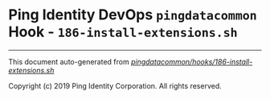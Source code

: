 
# Ping Identity DevOps `pingdatacommon` Hook - `186-install-extensions.sh`

---
This document auto-generated from _[pingdatacommon/hooks/186-install-extensions.sh](https://github.com/pingidentity/pingidentity-docker-builds/blob/master/pingdatacommon/hooks/186-install-extensions.sh)_

Copyright (c)  2019 Ping Identity Corporation. All rights reserved.
